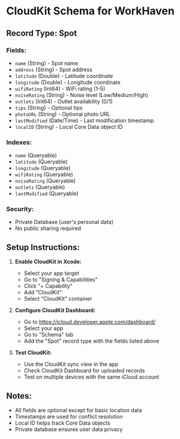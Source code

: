 # CloudKit Schema for WorkHaven

## Record Type: Spot

### Fields:
- `name` (String) - Spot name
- `address` (String) - Spot address
- `latitude` (Double) - Latitude coordinate
- `longitude` (Double) - Longitude coordinate
- `wifiRating` (Int64) - WiFi rating (1-5)
- `noiseRating` (String) - Noise level (Low/Medium/High)
- `outlets` (Int64) - Outlet availability (0/1)
- `tips` (String) - Optional tips
- `photoURL` (String) - Optional photo URL
- `lastModified` (Date/Time) - Last modification timestamp
- `localID` (String) - Local Core Data object ID

### Indexes:
- `name` (Queryable)
- `latitude` (Queryable)
- `longitude` (Queryable)
- `wifiRating` (Queryable)
- `noiseRating` (Queryable)
- `outlets` (Queryable)
- `lastModified` (Queryable)

### Security:
- Private Database (user's personal data)
- No public sharing required

## Setup Instructions:

1. **Enable CloudKit in Xcode:**
   - Select your app target
   - Go to "Signing & Capabilities"
   - Click "+ Capability"
   - Add "CloudKit"
   - Select "CloudKit" container

2. **Configure CloudKit Dashboard:**
   - Go to https://icloud.developer.apple.com/dashboard/
   - Select your app
   - Go to "Schema" tab
   - Add the "Spot" record type with the fields listed above

3. **Test CloudKit:**
   - Use the CloudKit sync view in the app
   - Check CloudKit Dashboard for uploaded records
   - Test on multiple devices with the same iCloud account

## Notes:
- All fields are optional except for basic location data
- Timestamps are used for conflict resolution
- Local ID helps track Core Data objects
- Private database ensures user data privacy
